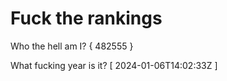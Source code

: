 # Fuck the rankings

Who the hell am I?
{ 482555 }

What fucking year is it?
[ 2024-01-06T14:02:33Z ]
